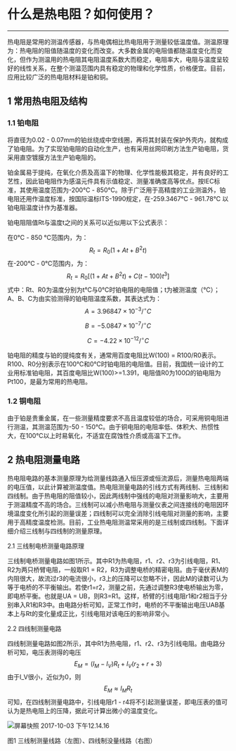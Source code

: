# 什么是热电阻？如何使用？

------

热电阻是常用的测温传感器，与热电偶相比热电阻用于测量较低温度值。测温原理为：热电阻的阻值随温度的变化而改变。大多数金属的电阻值都随温度变化而变化，但作为测温用的热电阻其电阻温度系数大而稳定，电阻率大，电阻与温度呈较好的线性关系，在整个测温范围内具有稳定的物理和化学性质，价格便宜。目前，应用比较广泛的热电阻材料是铂和铜。

## 1 常用热电阻及结构

### 1.1 铂电阻

将直径为0.02 - 0.07mm的铂丝绕成中空线圈，再将其封装在保护外壳内，就构成了铂电阻。为了实现铂电阻的自动化生产，也有采用丝网印刷方法生产铂电阻，货采用直空镀膜方法生产铂电阻的。

铂金属易于提纯，在氧化介质及高温下的物理、化学性能极其稳定，并有良好的工艺性，因此铂电阻作为感温元件具有示值稳定、测量准确度高等优点。按IEC标准，其使用温度范围为-200℃ - 850℃。除于广泛用于高精度的工业测温外，铂电阻还用作温度标准，按国际温标ITS-1990规定，在-259.3467℃ - 961.78℃ 以铂电阻温度计作为基准器。

铂电阻阻值Rt与温度t之间的关系可以近似用以下公式表示：

在0℃ - 850 ℃范围内，为：
$$
R_t = R_0(1+At+B^2t)
$$
在-200℃ - 0℃范围内，为：
$$
R_t =R_0[(1+At+B^2t)+C(t-100)t^3]
$$
式中：Rt、R0为温度分别为t℃与0℃时铂电阻的电阻值；t为被测温度（℃）；A、B、C为由实验测得的铂电阻温度系数，其表达式为：
$$
A = 3.96847 \times 10^{-3}/^{\circ}C
$$

$$
B = -5.0847 \times 10^{-7} /^{\circ}C
$$

$$
C = -4.22 \times 10^{-12}/^{\circ}C
$$

铂电阻的精度与铂的提纯度有关，通常用百度电阻比W(100) = R100/R0表示。R100、R0分别表示在100℃和0℃时铂电阻的电阻值。目前，我国统一设计的工业用标准铂电阻，其百度电阻比W(100)>=1.391，电阻值R0为100Ω的铂电阻为Pt100，是最为常用的热电阻。

### 1.2 铜电阻

由于铂是贵重金属，在一些测量精度要求不高且温度较低的场合，可采用铜电阻进行测温，其测温范围为-50 - 150℃。由于铜电阻的电阻率低、体积大、热惯性大，在100℃以上时易氧化，不适宜在腐蚀性介质或高温下工作。

## 2 热电阻测量电路

热电阻电路的基本测量原理为给测量线路通入恒压源或恒流源后，测量热电阻两端的电压值，以此计算被测温度值。热电阻测量电路的引线方式有两线制、三线制和四线制。由于热电阻的阻值较小，因此两线制中强线的电阻对测量影响大，主要用于测温精度不高的场合。三线制可以减小热电阻与测量仪表之间连接线的电阻因环境温度变化所引起的测量误差；四线制可以完全消除引线电阻对测量的影响，主要用于高精度温度检测。目前，工业热电阻测温常采用的是三线制或四线制。下面详细介绍三线制与四线制的测量原理。

2.1 三线制电桥测量电路原理

三线制电桥测量电路如图1所示。其中R1为热电阻，r1、r2、r3为引线电阻，R1、R2为两只桥臂电阻，一般取R1 = R2，R3为调整电桥的精密电阻。由于毫伏表M的内阻很大，故流过r3的电流很小，r3上的压降可以忽略不计，因此M的读数可认为等于电桥的不平衡输出。若使r1=r2，测量之前，先通过调整R3使电桥输出为零，即电桥平衡。也就是UA = UB，则R3=R1。这样，桥臂的引线电阻r1和r2相当于分别串入R1和R3中。由电路分析可知，正常工作时，电桥的不平衡输出电压UAB基本上与Rt的变化量成正比，引线电阻对该电压的影响非常小。

2.2 四线制测量电路

四线制测量电路如图2所示，其中R1为热电阻，r1、r2、r3为引线电阻。由电路分析可知，电压表测得的电压
$$
E_M=(I_M - I_V)R_t+I_V(r_2+r+3)
$$
由于I_V很小，近似为0，则
$$
E_M \approx	I_M R_t
$$
可知，在四线制测量电路中，引线电阻r1 - r4将不引起测量误差，即电压表的值可认为是热电阻上的压降，据此可计算出微小的温度变化。

![屏幕快照 2017-10-03 下午12.14.16](http://ttss.oss-cn-beijing.aliyuncs.com/2017-10-03-041442.jpg)

图1 三线制测量线路（左图）、四线制没量线路（右图）



